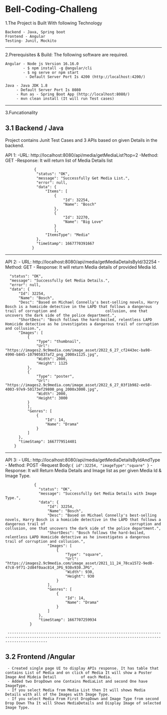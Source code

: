 
# Bell-Coding-Challeng

1.The Project is Built With following Technology
```
Backend - Java, Spring boot
Frontend - Angular
Testing- Junit, Mockito
```
 --------------------------------------------------------------------------------------------------------------------------------------------------------------
2.Prerequisites & Build:
The following software are required.
```
Angular - Node js Version 16.16.0
        - $ npm install -g @angular/cli
        - $ ng serve or npm start 
         - Default Server Port Is 4200 (http://localhost:4200/)

Java - Java JDK 1.8
     - Default Server Port Is 8080
     - Run as - Spring Boot App (http://localhost:8080/)
     - mvn clean install (It will run Test cases)
 ```
 --------------------------------------------------------------------------------------------------------------------------------------------------------------

3.Funcationality

## 3.1 Backend / Java

Project contains Junit Test Cases and 3 APIs based on given Details in the backend. 

API 1: 
    -URL: http://localhost:8080/api/media/getMediaList?top=2
    -Method: GET
    -Response: It will return list of Media Details list
```
             {
              "status": "OK",
              "message": "Successfully Get Media List.",
              "error": null,
              "data": {
                  "Items": [
                      {
                          "Id": 32254,
                          "Name": "Bosch"
                      },
                      {
                          "Id": 32270,
                          "Name": "Big Love"
                      }
                      ],
                  "ItemsType": "Media"
              },
              "timeStamp": 1667770391667
            }
 ```
   --------------------------------------------------------------------------------------------------------------------------------------------------------------
API 2:
    - URL: http://localhost:8080/api/media/getMediaDetailsById/32254
    - Method: GET
    - Response: It will return Media details of provided Media Id. 
  ```   {
    "status": "OK",
    "message": "Successfully Get Media Details.",
    "error": null,
    "data": {
        "Id": 32254,
        "Name": "Bosch",
        "Desc": "Based on Michael Connelly's best-selling novels, Harry Bosch is a homicide detective in the LAPD that follows a dangerous trail of corruption and                      collusion, one that uncovers the dark side of the police department.",
        "ShortDesc": "Bosch follows the hard-boiled, relentless LAPD Homicide detective as he investigates a dangerous trail of corruption and collusion.",
        "Images": [
            {
                "Type": "thumbnail",
                "Url": "https://images2.9c9media.com/image_asset/2022_6_27_cf2443ec-ba98-4990-b845-107905837af2_png_2000x1125.jpg",
                "Width": 2000,
                "Height": 1125
            },
            {
                "Type": "poster",
                "Url": "https://images2.9c9media.com/image_asset/2022_6_27_03f1b982-ee58-4003-97e9-50173ef29800_png_2000x3000.jpg",
                "Width": 2000,
                "Height": 3000
            }
            ],
            "Genres": [
                {
                    "Id": 14,
                    "Name": "Drama"
                }
            ]
        },
        "timeStamp": 1667779514401
      }
   ```
  --------------------------------------------------------------------------------------------------------------------------------------------------------------    
API 3: 
    - URL: http://localhost:8080/api/media/getMediaDetailsByIdAndType
    - Method: POST
    -Request Body:```{
                  id":32254,
                  "imageType":"square"
                 }```
      -Response: It will Return Media Details and Image list as per given Media Id & Image Type.
 ```
              {
                "status": "OK",
                "message": "Successfully Get Media Details with Image Type.",
                "data": {
                    "Id": 32254,
                    "Name": "Bosch",
                    "Desc": "Based on Michael Connelly's best-selling novels, Harry Bosch is a homicide detective in the LAPD that follows a dangerous trail of                                      corruption and collusion, one that uncovers the dark side of the police department.",
                    "ShortDesc": "Bosch follows the hard-boiled, relentless LAPD Homicide detective as he investigates a dangerous trail of corruption and collusion.",
                    "Images": [
                        {
                            "Type": "square",
                            "Url": "https://images2.9c9media.com/image_asset/2021_11_24_78ca1572-9ed8-47c8-9f71-2d84f0aac814_JPG_930x930.JPG",
                            "Width": 930,
                            "Height": 930
                        }
                    ],
                    "Genres": [
                        {
                            "Id": 14,
                            "Name": "Drama"
                        }
                    ]
                },
                "timeStamp": 1667707259934
            }
   ```


     --------------------------------------------------------------------------------------------------------------------------------------------------------------

 ## 3.2 Frontend /Angular

     - Created single page UI to display APIs response. It has table that contains List of Media and on click of Media It will show a Poster Image And Mideia Detail           of each Media.
     - Added two DropDown one Contains MediaList and second One have ImageType. 
     - If you select Media from Media List then It will shows Media Details with all of the Images with Image Type.
     - If you select Media From First DropDown and Image Type from second Drop Down Tha It will Shows MediaDetails and Display Image of selected Image Type.
